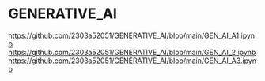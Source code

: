 # GENERATIVE_AI
https://github.com/2303a52051/GENERATIVE_AI/blob/main/GEN_AI_A1.ipynb
https://github.com/2303a52051/GENERATIVE_AI/blob/main/GEN_AI_2.ipynb
https://github.com/2303a52051/GENERATIVE_AI/blob/main/GEN_AI_A3.ipynb
